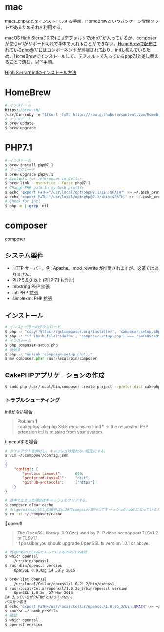 # mac
macにphpなどをインストールする手順。HomeBrewというパッケージ管理ソフトがあるためそれを利用する。

macOS High Sierra(10.13)にはデフォルトでphp7.1が入っているが、composerが使うintlがサポート切れで単体で入れることができない。HomeBrewで配布されているphp@7.1にはコンポーネントが同梱されており、intlも含んでいるため、HomeBrewでインストールして、デフォルトで入っているphp7.1と差し替えることで済む。以下手順。

[High Sierraでintlのインストール方法](https://stackoverflow.com/questions/46652968/install-intl-php-extension-osx-high-sierra)

# HomeBrew

```php
# インストール
https://brew.sh/
/usr/bin/ruby -e "$(curl -fsSL https://raw.githubusercontent.com/Homebrew/install/master/install)"
# アップデート
$ brew update
$ brew upgrade
```

# PHP7.1
```sh
# インストール
$ brew install php@7.1
# アップグレード
$ brew upgrade php@7.1
# Symlinks for references in Cellar:
$ brew link --overwrite --force php@7.1
# Change PHP path in my bash profile
$ echo 'export PATH="/usr/local/opt/php@7.1/bin:$PATH"' >> ~/.bash_profile
$ echo 'export PATH="/usr/local/opt/php@7.1/sbin:$PATH"' >> ~/.bash_profile
# Check for Intl
$ php -m | grep intl
```

# composer

[composer](https://getcomposer.org/download/)

## システム要件
* HTTP サーバー。例: Apache。mod_rewrite が推奨されますが、必須ではありません。
* PHP 5.6.0 以上 (PHP 7.1 も含む)
* mbstring PHP 拡張
* intl PHP 拡張
* simplexml PHP 拡張

## インストール
```php
# インストーラーのダウンロード
$ php -r "copy('https://getcomposer.org/installer', 'composer-setup.php');"
$ php -r "if (hash_file('SHA384', 'composer-setup.php') === '544e09ee996cdf60ece3804abc52599c22b1f40f4323403c44d44fdfdd586475ca9813a858088ffbc1f233e9b180f061') { echo 'Installer verified'; } else { echo 'Installer corrupt'; unlink('composer-setup.php'); } echo PHP_EOL;"
# インストール
$ php composer-setup.php
# 後始末
$ php -r "unlink('composer-setup.php');"
$ mv composer.phar /usr/local/bin/composer
```

## CakePHPアプリケーションの作成
```sh
$ sudo php /usr/local/bin/composer create-project --prefer-dist cakephp/app cake_study1
```

### トラブルシューティング
intlがない場合
>Problem 1	
	- cakephp/cakephp 3.6.5 requires ext-intl * -> the requested PHP extension intl is missing from your system.

timeoutする場合
```sh
# タイムアウトを伸ばし、キャッシュは使わない設定にする。
$ vim ~/.composer/config.json
```
```json
{
    "config": {
        "process-timeout":      600,
        "preferred-install":    "dist",
        "github-protocols":     ["https"]
    }
}
```

```sh
# 途中で止まった場合はキャッシュをクリアする。
$ composer clear-cache
# もしpermissionなしの場合はsudoでcomposer実行してキャッシュがrootになっているかもしれないので、キャッシュをクリア。
$ rm -rf ~/.composer/cache
```

opensll

>The OpenSSL library (0.9.8zc) used by PHP does not support TLSv1.2 or TLSv1.1.			
If possible you should upgrade OpenSSL to version 1.0.1 or above.
```sh
# 既存のものとbrewで入っているもののパス確認
$ which openssl		
    /usr/bin/openssl
$ /usr/bin/openssl version		
    OpenSSL 0.9.8zg 14 July 2015	
		
$ brew list openssl		
    /usr/local/Cellar/openssl/1.0.2o_2/bin/openssl	
$ /usr/local/Cellar/openssl/1.0.2o_2/bin/openssl version
    OpenSSL 1.0.2o  27 Mar 2018	
# 入っているがPATHがとおっていない。		
パスを上書き		
$ echo "export PATH=/usr/local/Cellar/openssl/1.0.2o_2/bin:$PATH" >> ~/.bash_profile		
$ source ~/.bash_profile		
# 確認		
$ which openssl
$ openssl version
```

